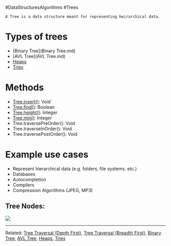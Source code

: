 #DataStructuresAlgorithms #Trees

```ad-summary
A Tree is a data structure meant for representing heirarchical data.
```


# Types of trees
- [Binary Tree](Binary Tree.md)
- [AVL Tree](AVL Tree.md)
- [Heaps](Heaps.md)
- [Tries](Tries.md)


# Methods
- [Tree.insert()](Tree.insert().md): Void 
- [Tree.find()](Tree.find().md): Boolean
- [Tree.height()](Tree.height().md): Integer
- [Tree.min()](Tree.min().md): Integer
- Tree.traversePreOrder(): Void
- Tree.traverseInOrder(): Void
- Tree.traversePostOrder(): Void


# Example use cases
- Represent hierarchical data (e.g. folders, file systems. etc.)
- Databases
- Autocompletion
- Compilers
- Compression Algorithms (JPEG, MP3)

## Tree Nodes:
![](Generic_Tree_Example.png)


---
Related: [Tree Traversal (Depth First)](Tree%20Traversal%20(Depth%20First).md), [Tree Traversal (Breadth First)](Tree%20Traversal%20(Breadth%20First).md), [Binary Tree](Binary%20Tree.md), [AVL Tree](AVL%20Tree.md), [Heaps](Heaps), [Tries](Tries)